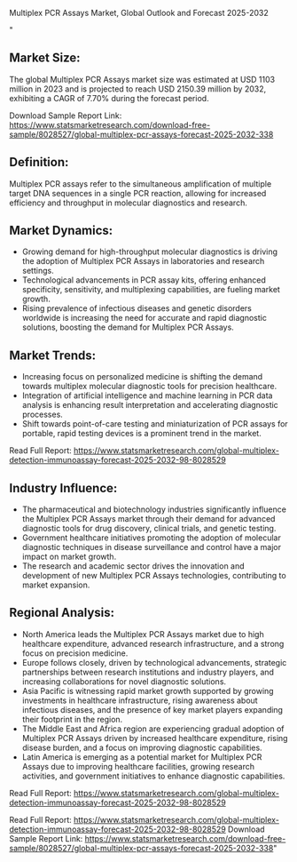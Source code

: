 Multiplex PCR Assays Market, Global Outlook and Forecast 2025-2032

"<html>
<h2>Market Size:</h2>
<p>The global Multiplex PCR Assays market size was estimated at USD 1103 million in 2023 and is projected to reach USD 2150.39 million by 2032, exhibiting a CAGR of 7.70% during the forecast period.</p>
<p>Download Sample Report Link: <a href='https://www.statsmarketresearch.com/download-free-sample/8028527/global-multiplex-pcr-assays-forecast-2025-2032-338'>https://www.statsmarketresearch.com/download-free-sample/8028527/global-multiplex-pcr-assays-forecast-2025-2032-338</a></p>

<h2>Definition:</h2>
<p>Multiplex PCR assays refer to the simultaneous amplification of multiple target DNA sequences in a single PCR reaction, allowing for increased efficiency and throughput in molecular diagnostics and research.</p>

<h2>Market Dynamics:</h2>
<ul>
    <li>Growing demand for high-throughput molecular diagnostics is driving the adoption of Multiplex PCR Assays in laboratories and research settings.</li>
    <li>Technological advancements in PCR assay kits, offering enhanced specificity, sensitivity, and multiplexing capabilities, are fueling market growth.</li>
    <li>Rising prevalence of infectious diseases and genetic disorders worldwide is increasing the need for accurate and rapid diagnostic solutions, boosting the demand for Multiplex PCR Assays.</li>
</ul>

<h2>Market Trends:</h2>
<ul>
    <li>Increasing focus on personalized medicine is shifting the demand towards multiplex molecular diagnostic tools for precision healthcare.</li>
    <li>Integration of artificial intelligence and machine learning in PCR data analysis is enhancing result interpretation and accelerating diagnostic processes.</li>
    <li>Shift towards point-of-care testing and miniaturization of PCR assays for portable, rapid testing devices is a prominent trend in the market.</li>
</ul>
<p>Read Full Report: <a href='https://www.statsmarketresearch.com/global-multiplex-detection-immunoassay-forecast-2025-2032-98-8028529'>https://www.statsmarketresearch.com/global-multiplex-detection-immunoassay-forecast-2025-2032-98-8028529</a></p>

<h2>Industry Influence:</h2>
<ul>
    <li>The pharmaceutical and biotechnology industries significantly influence the Multiplex PCR Assays market through their demand for advanced diagnostic tools for drug discovery, clinical trials, and genetic testing.</li>
    <li>Government healthcare initiatives promoting the adoption of molecular diagnostic techniques in disease surveillance and control have a major impact on market growth.</li>
    <li>The research and academic sector drives the innovation and development of new Multiplex PCR Assays technologies, contributing to market expansion.</li>
</ul>

<h2>Regional Analysis:</h2>
<ul>
    <li>North America leads the Multiplex PCR Assays market due to high healthcare expenditure, advanced research infrastructure, and a strong focus on precision medicine.</li>
    <li>Europe follows closely, driven by technological advancements, strategic partnerships between research institutions and industry players, and increasing collaborations for novel diagnostic solutions.</li>
    <li>Asia Pacific is witnessing rapid market growth supported by growing investments in healthcare infrastructure, rising awareness about infectious diseases, and the presence of key market players expanding their footprint in the region.</li>
    <li>The Middle East and Africa region are experiencing gradual adoption of Multiplex PCR Assays driven by increased healthcare expenditure, rising disease burden, and a focus on improving diagnostic capabilities.</li>
    <li>Latin America is emerging as a potential market for Multiplex PCR Assays due to improving healthcare facilities, growing research activities, and government initiatives to enhance diagnostic capabilities.</li>
</ul>
<p>Read Full Report: <a href='https://www.statsmarketresearch.com/global-multiplex-detection-immunoassay-forecast-2025-2032-98-8028529'>https://www.statsmarketresearch.com/global-multiplex-detection-immunoassay-forecast-2025-2032-98-8028529</a></p>
</html>
Read Full Report: <a href='https://www.statsmarketresearch.com/global-multiplex-detection-immunoassay-forecast-2025-2032-98-8028529'>https://www.statsmarketresearch.com/global-multiplex-detection-immunoassay-forecast-2025-2032-98-8028529</a>
Download Sample Report Link: <a href='https://www.statsmarketresearch.com/download-free-sample/8028527/global-multiplex-pcr-assays-forecast-2025-2032-338'>https://www.statsmarketresearch.com/download-free-sample/8028527/global-multiplex-pcr-assays-forecast-2025-2032-338</a>"
